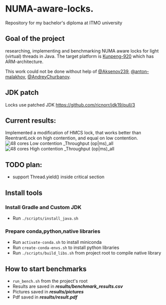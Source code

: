 # NUMA-aware-locks.

Repository for my bachelor's diploma at ITMO university

## Goal of the project
researching, implementing and benchmarking NUMA aware locks for light (virtual) threads in Java.
The target platform is [Kunpeng-920](https://www.hisilicon.com/en/products/Kunpeng/Huawei-Kunpeng/Huawei-Kunpeng-920) which has
ARM-architecture.

This work could not be done without help
of [@Aksenov239](https://github.com/Aksenov239), [@anton-malakhov](https://github.com/anton-malakhov), [@AndreyChurbanov](https://github.com/AndreyChurbanov).

## JDK patch
Locks use patched JDK https://github.com/ricnorr/jdk19/pull/3

## Current results:
Implemented a modification of HMCS lock, that works better than ReentrantLock on high contention, and equal on low contention.
![48 cores  Low contention _Throughput (op|ms)_all](https://user-images.githubusercontent.com/31213770/233806035-b67f1918-5c55-4daf-b90d-56813f1edd9c.png)
![48 cores  High contention _Throughput (op|ms)_all](https://user-images.githubusercontent.com/31213770/233806041-a511e0e8-276d-473d-b0e8-7e4b4600c59c.png)


## TODO plan:
- support Thread.yield() inside critical section

## Install tools

### Install Gradle and Custom JDK

* Run ```./scripts/install_java.sh```

### Prepare conda,python,native libraries

* Run ```activate-conda.sh``` to install miniconda
* Run ```create-conda-envs.sh``` to install python libraries
* Run ```./scripts/build_libs.sh``` from project root to compile native library

## How to start benchmarks

* ```run_bench.sh``` from the project's root
* Results are saved in ***results/benchmark_results.csv***
* Pictures saved in ***results/pictures***
* Pdf saved in ***results/result.pdf***



